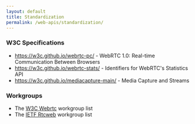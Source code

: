 ```yaml
---
layout: default
title: Standardization
permalink: /web-apis/standardization/
---
```



### W3C Specifications

  * <https://w3c.github.io/webrtc-pc/> - WebRTC 1.0: Real-time Communication
    Between Browsers
  * <https://w3c.github.io/webrtc-stats/> - Identifiers for WebRTC's Statistics API
  * <https://w3c.github.io/mediacapture-main/> - Media Capture and Streams

### Workgroups

  * The [W3C Webrtc] workgroup list
  * The [IETF Rtcweb] workgroup list

[W3C Webrtc]: https://www.w3.org/2011/04/webrtc-charter.html
[IETF Rtcweb]: https://tools.ietf.org/wg/rtcweb/charters
